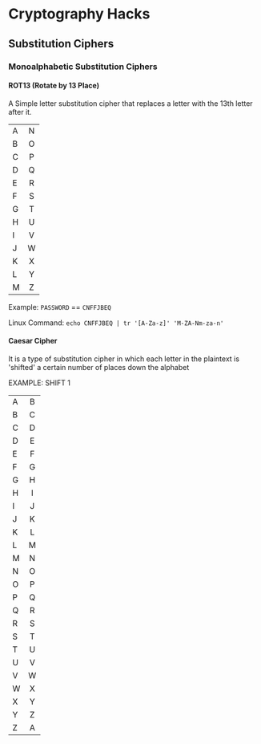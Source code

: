 # Cryptography Hacks

## Substitution Ciphers

### Monoalphabetic Substitution Ciphers



#### ROT13 (Rotate by 13 Place)

A Simple letter substitution cipher that replaces a letter with the 13th letter after it.

|      |       |
| ---- |:-----:|
|   A  |   N   |
|   B  |   O   |
|   C  |   P   |
|   D  |   Q   |
|   E  |   R   |
|   F  |   S   |
|   G  |   T   |
|   H  |   U   |
|   I  |   V   |
|   J  |   W   |
|   K  |   X   |
|   L  |   Y   |
|   M  |   Z   |

Example: `PASSWORD` == `CNFFJBEQ`

Linux Command: `echo CNFFJBEQ | tr '[A-Za-z]' 'M-ZA-Nm-za-n'`


#### Caesar Cipher
It is a type of substitution cipher in which each letter in the plaintext is 'shifted' a certain number of places down the alphabet

EXAMPLE: SHIFT 1

|      |       |
| ---- |:-----:|
|   A  |   B   |
|   B  |   C   |
|   C  |   D   |
|   D  |   E   |
|   E  |   F   |
|   F  |   G   |
|   G  |   H   |
|   H  |   I   |
|   I  |   J   |
|   J  |   K   |
|   K  |   L   |
|   L  |   M   |
|   M  |   N   |
|   N  |   O   |
|   O  |   P   |
|   P  |   Q   |
|   Q  |   R   |
|   R  |   S   |
|   S  |   T   |
|   T  |   U   |
|   U  |   V   |
|   V  |   W   |
|   W  |   X   |
|   X  |   Y   |
|   Y  |   Z   |
|   Z  |   A   |
